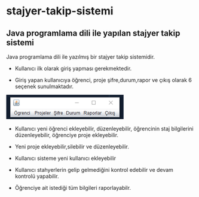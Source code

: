 # stajyer-takip-sistemi
Java programlama dili ile yapılan stajyer takip sistemi
---

Java programlama dili ile yazılmış bir stajyer takip sistemidir.

* Kullanıcı ilk olarak giriş yapması gerekmektedir.

* Giriş yapan kullanıcıya öğrenci, proje şifre,durum,rapor ve çıkış olarak 6 seçenek sunulmaktadır.

![alt text](image.png)

* Kullanıcı yeni öğrenci ekleyebilir, düzenleyebilir, öğrencinin staj bilgilerini düzenleyebilir, öğrenciye proje ekleyebilir.

*  Yeni proje ekleyebilir,silebilir ve düzenleyebilir.

* Kullanıcı sisteme yeni kullanıcı ekleyebilir

* Kullanıcı stahyerlerin gelip gelmediğini kontrol edebilir ve devam kontrolü yapabilir.

* Öğrenciye ait istediği tüm bilgileri raporlayabilr.


